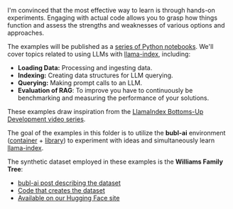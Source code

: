 I'm convinced that the most effective way to learn is through hands-on experiments. Engaging with actual code allows you to grasp how things function and assess the strengths and weaknesses of various options and approaches.

The examples will be published as a [series of Python notebooks](https://github.com/bubl-ai/llamaindex-project/tree/main/examples/williams_family). We'll cover topics related to using LLMs with [llama-index](https://docs.llamaindex.ai/en/stable/), including:

- **Loading Data:** Processing and ingesting data.
- **Indexing:** Creating data structures for LLM querying.
- **Querying:** Making prompt calls to an LLM.
- **Evaluation of RAG**: To improve you have to continuously be benchmarking and measuring the performance of your solutions.

These examples draw inspiration from the [LlamaIndex Bottoms-Up Development video series](https://docs.llamaindex.ai/en/stable/getting_started/discover_llamaindex.html).

The goal of the examples in this folder is to utilize the **bubl-ai** environment ([container](https://github.com/bubl-ai/llamaindex-project/tree/main/docker) + [library](https://github.com/bubl-ai/llamaindex-project/tree/main/bubls/bubls)) to experiment with ideas and simultaneously learn [llama-index](https://docs.llamaindex.ai/en/stable/).

The synthetic dataset employed in these examples is the **Williams Family Tree**:

- [bubl-ai post describing the dataset](https://bubl-ai.com/posts/Data-for-evaluating-different-RAGs/)
- [Code that creates the dataset](https://github.com/bubl-ai/llamaindex-project/blob/main/builders/family_tree_synthetic_data/williams_family.py)
- [Available on our Hugging Face site](https://huggingface.co/datasets/bubl-ai/williams_family_tree)